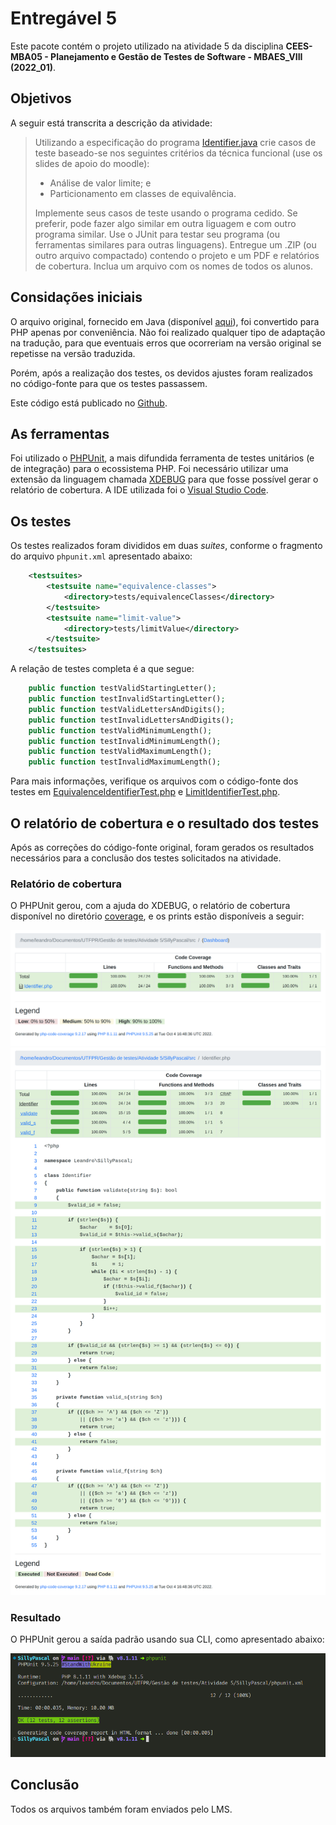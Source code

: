 # Entregável 5

Este pacote contém o projeto utilizado na atividade 5 da disciplina **CEES-MBA05 - Planejamento e Gestão de Testes de Software - MBAES_VIII (2022_01)**.

## Objetivos

A seguir está transcrita a descrição da atividade:

> Utilizando a especificação do programa [Identifier.java](./00_extras/Identifier.java) crie casos de teste baseado-se nos seguintes critérios da técnica funcional (use os slides de apoio do moodle):
>
> - Análise de valor limite; e
> - Particionamento em classes de equivalência.
>
> Implemente seus casos de teste usando o programa cedido. Se preferir, pode fazer algo similar em outra liguagem e com outro programa similar. Use o JUnit para testar seu programa (ou ferramentas similares para outras linguagens). Entregue um .ZIP (ou outro arquivo compactado) contendo o projeto e um PDF e relatórios de cobertura. Inclua um arquivo com os nomes de todos os alunos.


## Considações iniciais

O arquivo original, fornecido em Java (disponível [aqui](./00_extras/Identifier.java)), foi convertido para PHP apenas por conveniência. Não foi realizado qualquer tipo de adaptação na tradução, para que eventuais erros que ocorreriam na versão original se repetisse na versão traduzida.

Porém, após a realização dos testes, os devidos ajustes foram realizados no código-fonte para que os testes passassem.

Este código está publicado no [Github](https://github.com/leandrowferreira/UTFPR-Testing).

## As ferramentas

Foi utilizado o [PHPUnit](https://phpunit.de/), a mais difundida ferramenta de testes unitários (e de integração) para o ecossistema PHP. Foi necessário utilizar uma extensão da linguagem chamada [XDEBUG](https://xdebug.org/) para que fosse possível gerar o relatório de cobertura. A IDE utilizada foi o [Visual Studio Code](https://code.visualstudio.com/).

## Os testes

Os testes realizados foram divididos em duas *suites*, conforme o fragmento do arquivo `phpunit.xml` apresentado abaixo:

```xml
    <testsuites>
        <testsuite name="equivalence-classes">
            <directory>tests/equivalenceClasses</directory>
        </testsuite>
        <testsuite name="limit-value">
            <directory>tests/limitValue</directory>
        </testsuite>
    </testsuites>
```

A relação de testes completa é a que segue:

```php
    public function testValidStartingLetter();
    public function testInvalidStartingLetter();
    public function testValidLettersAndDigits();
    public function testInvalidLettersAndDigits();
    public function testValidMinimumLength();
    public function testInvalidMinimumLength();
    public function testValidMaximumLength();
    public function testInvalidMaximumLength();
```

Para mais informações, verifique os arquivos com o código-fonte dos testes em [EquivalenceIdentifierTest.php](./tests/equivalenceClasses/EquivalenceIdentifierTest.php) e [LimitIdentifierTest.php](./tests/limitValue/LimitIdentifierTest.php).
## O relatório de cobertura e o resultado dos testes

Após as correções do código-fonte original, foram gerados os resultados necessários para a conclusão dos testes solicitados na atividade.

### Relatório de cobertura

O PHPUnit gerou, com a ajuda do XDEBUG, o relatório de cobertura disponível no diretório [coverage](./coverage), e os prints estão disponíveis a seguir:

![Cobertura total](./coverage/SillyPascal_coverage_index.png)
![Cobertura da classe](./coverage/SillyPascal_coverage_Identifier.php.png)

### Resultado

O PHPUnit gerou a saída padrão usando sua CLI, como apresentado abaixo:

![Saída da CLI do PHPUnit](./coverage/console_output.png)

## Conclusão

Todos os arquivos também foram enviados pelo LMS.